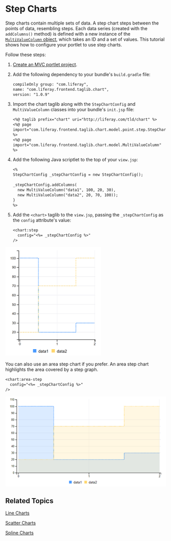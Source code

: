 # Step Charts [](id=step-charts)

Step charts contain multiple sets of data. A step chart steps between the points 
of data, resembling steps. Each data series 
(created with the `addColumns()` method) is defined with a new instance of the 
[`MultiValueColumn` object](@app-ref@/foundation/latest/javadocs/com/liferay/frontend/taglib/chart/model/MultiValueColumn.html), 
which takes an ID and a set of values. This tutorial shows how to configure your 
portlet to use step charts. 

Follow these steps:

1.  [Create an MVC portlet project](/develop/reference/-/knowledge_base/7-1/using-the-mvc-portlet-template).

2.  Add the following dependency to your bundle's `build.gradle` file:

        compileOnly group: "com.liferay",
        name: "com.liferay.frontend.taglib.chart",
        version: "1.0.9"

3.  Import the chart taglib along with the `StepChartConfig` and 
    `MultiValueColumn` classes into your bundle's `init.jsp` file:

        <%@ taglib prefix="chart" uri="http://liferay.com/tld/chart" %>
        <%@ page import="com.liferay.frontend.taglib.chart.model.point.step.StepChartConfig" %>
        <%@ page import="com.liferay.frontend.taglib.chart.model.MultiValueColumn" %>

4.  Add the following Java scriptlet to the top of your `view.jsp`:

        <%
        StepChartConfig _stepChartConfig = new StepChartConfig();
        
        _stepChartConfig.addColumns(
          new MultiValueColumn("data1", 100, 20, 30),
          new MultiValueColumn("data2", 20, 70, 100));
        }
        %>

5.  Add the `<chart>` taglib to the `view.jsp`, passing the `_stepChartConfig` 
    as the `config` attribute's value:

        <chart:step
          config="<%= _stepChartConfig %>"
        />
    
![Figure 1: A step chart steps between the points of data, resembling steps.](../../../images/chart-taglib-step.png)

You can also use an area step chart if you prefer. An area step chart highlights 
the area covered by a step graph. 

    <chart:area-step 
      config="<%= _stepChartConfig %>" 
    />
    
![Figure 2: An area step chart highlights the area covered by a step graph.](../../../images/chart-taglib-area-step.png)

## Related Topics [](id=related-topics)

[Line Charts](/develop/tutorials/-/knowledge_base/7-1/line-charts)

[Scatter Charts](/develop/tutorials/-/knowledge_base/7-1/scatter-charts)

[Spline Charts](/develop/tutorials/-/knowledge_base/7-1/spline-charts)
